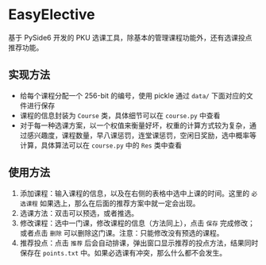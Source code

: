 # EasyElective

基于 PySide6 开发的 PKU 选课工具，除基本的管理课程功能外，还有选课投点推荐功能。

## 实现方法

- 给每个课程分配一个 256-bit 的编号，使用 pickle 通过 `data/` 下面对应的文件进行保存
- 课程的信息封装为 `Course` 类，具体细节可以在 `course.py` 中查看
- 对于每一种选课方案，以一个权值来衡量好坏，权重的计算方式较为复杂，通过感兴趣度，课程数量，早八课惩罚，连堂课惩罚，空闲日奖励，选中概率等计算，具体算法可以在 `course.py` 中的 `Res` 类中查看

## 使用方法

1. 添加课程：输入课程的信息，以及在右侧的表格中选中上课的时间。这里的 `必选课程` 如果选上，那么在后面的推荐方案中就一定会出现。
2. 选课方法：双击可以预选，或者推选。
3. 修改课程：选中一门课，修改课程的信息（方法同上），点击 `保存` 完成修改；或者点击 `删除` 可以删除这门课。注意：只能修改没有预选的课程。
4. 推荐投点：点击 `推荐` 后会自动排课，弹出窗口显示推荐的投点方法，结果同时保存在 `points.txt` 中。如果必选课有冲突，那么什么都不会发生。